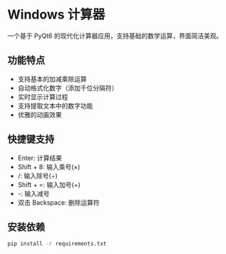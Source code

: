 # Windows 计算器

一个基于 PyQt6 的现代化计算器应用，支持基础的数学运算，界面简洁美观。

## 功能特点

- 支持基本的加减乘除运算
- 自动格式化数字（添加千位分隔符）
- 实时显示计算过程
- 支持提取文本中的数字功能
- 优雅的动画效果

## 快捷键支持

- Enter: 计算结果
- Shift + 8: 输入乘号(×)
- /: 输入除号(÷)
- Shift + =: 输入加号(+)
- -: 输入减号
- 双击 Backspace: 删除运算符

## 安装依赖

```bash
pip install -r requirements.txt